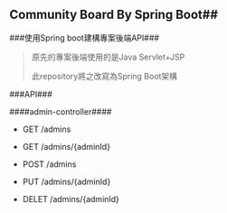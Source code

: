 ## Community Board By Spring Boot##

###使用Spring boot建構專案後端API###

> 原先的專案後端使用的是Java Servlet+JSP
>
> 此repository將之改寫為Spring Boot架構

###API###

####admin-controller####

- GET    /admins

- GET    /admins/{adminId}

- POST   /admins

- PUT    /admins/{adminId}

- DELET  /admins/{adminId}
